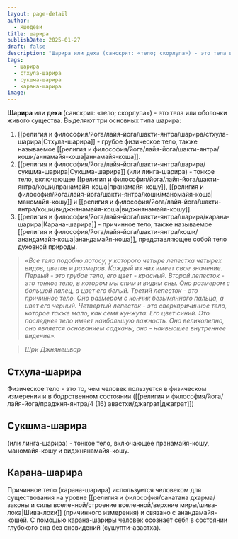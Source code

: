 ```yaml
---
layout: page-detail
author:
  - Яшодеви
title: шарира
publishDate: 2025-01-27
draft: false
description: "Шарира или деха (санскрит: «тело; скорлупа») - это тела или оболочки живого существа. Выделяют три основных типа шарира: стхула-, сукшма-, карана-."
tags:
  - шарира
  - стхула-шарира
  - сукшма-шарира
  - карана-шарира
image:
---
```

**Шарира** или **деха** (санскрит: «тело; скорлупа») - это тела или оболочки живого существа. Выделяют три основных типа шарира:

1. [[религия и философия/йога/лайя-йога/шакти-янтра/шарира/стхула-шарира|Стхула-шарира]] - грубое физическое тело, также называемое [[религия и философия/йога/лайя-йога/шакти-янтра/коши/аннамайя-коша|аннамайя-коша]].
2. [[религия и философия/йога/лайя-йога/шакти-янтра/шарира/сукшма-шарира|Сукшма-шарира]] (или линга-шарира) - тонкое тело, включающее [[религия и философия/йога/лайя-йога/шакти-янтра/коши/пранамайя-коша|пранамайя-кошу]], [[религия и философия/йога/лайя-йога/шакти-янтра/коши/маномайя-коша|маномайя-кошу]] и [[религия и философия/йога/лайя-йога/шакти-янтра/коши/виджнянамайя-коша|виджнянамайя-кошу]].
3. [[религия и философия/йога/лайя-йога/шакти-янтра/шарира/карана-шарира|Карана-шарира]] - причинное тело, также называемое [[религия и философия/йога/лайя-йога/шакти-янтра/коши/анандамайя-коша|анандамайя-коша]], представляющее собой тело духовной природы.

>*«Все тело подобно лотосу, у которого четыре лепестка четырех видов, цветов и размеров. Каждый из них имеет свое значение. Первый - это грубое тело, его цвет - красный. Второй лепесток - это тонкое тело, в котором мы спим и видим сны. Оно размером с большой палец, а цвет его белый. Третий лепесток - это причинное тело. Оно размером с кончик безымянного пальца, а цвет его черный. Четвертый лепесток - это сверхпричинное тело, которое также мало, как семя кунжута. Его цвет синий. Это последнее тело имеет наибольшую важность. Оно великолепно, оно является основанием садханы, оно - наивысшее внутреннее видение».*  
 
>*Шри Джнянешвар*

## Стхула-шарира
 Физическое тело - это то, чем человек пользуется в физическом измерении и в бодрственном состоянии ([[религия и философия/йога/лайя-йога/праджня-янтра/4 (16) авастхи/джаграт|джаграт]])

## Сукшма-шарира
(или линга-шарира) - тонкое тело, включающее пранамайя-кошу, маномайя-кошу и виджнянамайя-кошу.

## Карана-шарира
Причинное тело (карана-шарира) используется человеком для существования на уровне [[религия и философия/санатана дхарма/законы и силы вселенной/строение вселенной/верхние миры/шива-лока|Шива-локи]] (причинного измерения) и связано с анандамайя-кошей. С помощью карана-шариры человек осознает себя в состоянии глубокого сна без сновидений (сушупти-авастха).